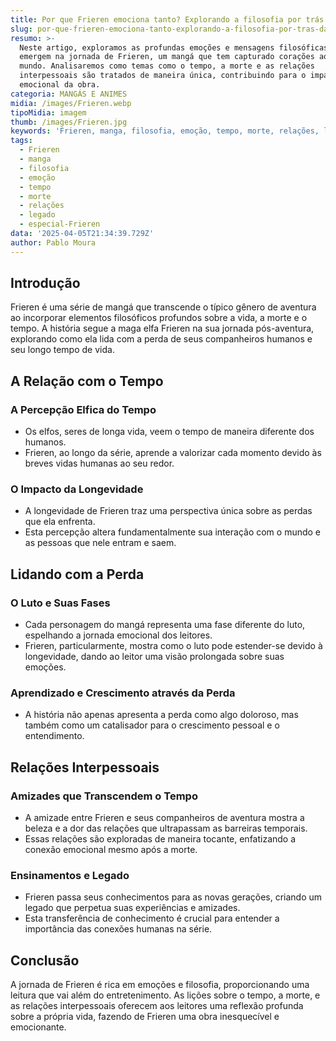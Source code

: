 ```yaml
---
title: Por que Frieren emociona tanto? Explorando a filosofia por trás da jornada
slug: por-que-frieren-emociona-tanto-explorando-a-filosofia-por-tras-da-jornada
resumo: >-
  Neste artigo, exploramos as profundas emoções e mensagens filosóficas que
  emergem na jornada de Frieren, um mangá que tem capturado corações ao redor do
  mundo. Analisaremos como temas como o tempo, a morte e as relações
  interpessoais são tratados de maneira única, contribuindo para o impacto
  emocional da obra.
categoria: MANGÁS E ANIMES
midia: /images/Frieren.webp
tipoMidia: imagem
thumb: /images/Frieren.jpg
keywords: 'Frieren, manga, filosofia, emoção, tempo, morte, relações, legado'
tags:
  - Frieren
  - manga
  - filosofia
  - emoção
  - tempo
  - morte
  - relações
  - legado
  - especial-Frieren
data: '2025-04-05T21:34:39.729Z'
author: Pablo Moura
---
```


## Introdução
Frieren é uma série de mangá que transcende o típico gênero de aventura ao incorporar elementos filosóficos profundos sobre a vida, a morte e o tempo. A história segue a maga elfa Frieren na sua jornada pós-aventura, explorando como ela lida com a perda de seus companheiros humanos e seu longo tempo de vida.

## A Relação com o Tempo
### A Percepção Elfica do Tempo
- Os elfos, seres de longa vida, veem o tempo de maneira diferente dos humanos.
- Frieren, ao longo da série, aprende a valorizar cada momento devido às breves vidas humanas ao seu redor.
### O Impacto da Longevidade
- A longevidade de Frieren traz uma perspectiva única sobre as perdas que ela enfrenta.
- Esta percepção altera fundamentalmente sua interação com o mundo e as pessoas que nele entram e saem.

## Lidando com a Perda
### O Luto e Suas Fases
- Cada personagem do mangá representa uma fase diferente do luto, espelhando a jornada emocional dos leitores.
- Frieren, particularmente, mostra como o luto pode estender-se devido à longevidade, dando ao leitor uma visão prolongada sobre suas emoções.
### Aprendizado e Crescimento através da Perda
- A história não apenas apresenta a perda como algo doloroso, mas também como um catalisador para o crescimento pessoal e o entendimento.

## Relações Interpessoais
### Amizades que Transcendem o Tempo
- A amizade entre Frieren e seus companheiros de aventura mostra a beleza e a dor das relações que ultrapassam as barreiras temporais.
- Essas relações são exploradas de maneira tocante, enfatizando a conexão emocional mesmo após a morte.
### Ensinamentos e Legado
- Frieren passa seus conhecimentos para as novas gerações, criando um legado que perpetua suas experiências e amizades.
- Esta transferência de conhecimento é crucial para entender a importância das conexões humanas na série.

## Conclusão
A jornada de Frieren é rica em emoções e filosofia, proporcionando uma leitura que vai além do entretenimento. As lições sobre o tempo, a morte, e as relações interpessoais oferecem aos leitores uma reflexão profunda sobre a própria vida, fazendo de Frieren uma obra inesquecível e emocionante.
